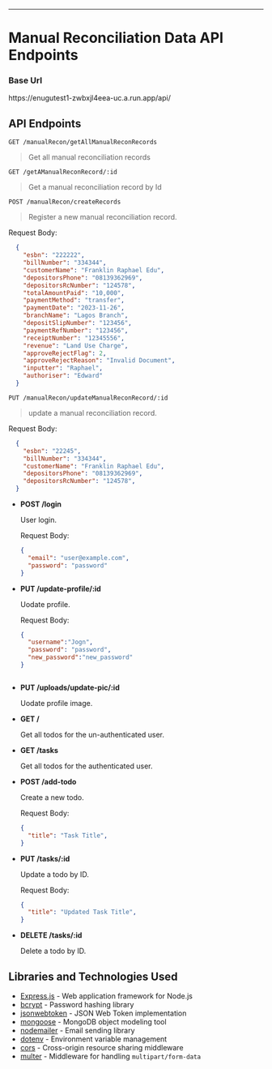 ---

# Manual Reconciliation Data API Endpoints
<h3>Base Url</h3>
<p>https://enugutest1-zwbxjl4eea-uc.a.run.app/api/</p>

## API Endpoints
```http
GET /manualRecon/getAllManualReconRecords
```
> Get all manual reconciliation records


```http
GET /getAManualReconRecord/:id
```
> Get a manual reconciliation record by Id



```http
POST /manualRecon/createRecords
```
> Register a new manual reconciliation record.

  Request Body:

  ```json
    {
      "esbn": "222222",
      "billNumber": "334344",
      "customerName": "Franklin Raphael Edu",
      "depositorsPhone": "08139362969",
      "depositorsRcNumber": "124578",
      "totalAmountPaid": "10,000",
      "paymentMethod": "transfer",
      "paymentDate": "2023-11-26",
      "branchName": "Lagos Branch",
      "depositSlipNumber": "123456",
      "paymentRefNumber": "123456",
      "receiptNumber": "12345556",
      "revenue": "Land Use Charge",
      "approveRejectFlag": 2,
      "approveRejectReason": "Invalid Document",
      "inputter": "Raphael",
      "authoriser": "Edward"
    }
  ```

```http
PUT /manualRecon/updateManualReconRecord/:id
```
> update a manual reconciliation record.

  Request Body:

  ```json
    {
      "esbn": "22245",
      "billNumber": "334344",
      "customerName": "Franklin Raphael Edu",
      "depositorsPhone": "08139362969",
      "depositorsRcNumber": "124578",
    }
  ```


- **POST /login**

  User login.

  Request Body:

  ```json
  {
    "email": "user@example.com",
    "password": "password"
  }
  ```
- **PUT /update-profile/:id**

  Uodate profile.

  Request Body:

  ```json
  {
    "username":"Jogn",
    "password": "password",
    "new_password":"new_password"
  }
  ```
   ```
- **PUT /uploads/update-pic/:id**

  Uodate profile image.

- **GET /**

  Get all todos for the un-authenticated user.
 
- **GET /tasks**

  Get all todos for the authenticated user.

- **POST /add-todo**

  Create a new todo.

  Request Body:

  ```json
  {
    "title": "Task Title",
  }
  ```

- **PUT /tasks/:id**

  Update a todo by ID.

  Request Body:

  ```json
  {
    "title": "Updated Task Title",
  }
  ```

- **DELETE /tasks/:id**

  Delete a todo by ID.

## Libraries and Technologies Used

- [Express.js](https://expressjs.com/) - Web application framework for Node.js
- [bcrypt](https://www.npmjs.com/package/bcrypt) - Password hashing library
- [jsonwebtoken](https://www.npmjs.com/package/jsonwebtoken) - JSON Web Token implementation
- [mongoose](https://mongoosejs.com/) - MongoDB object modeling tool
- [nodemailer](https://nodemailer.com/) - Email sending library
- [dotenv](https://www.npmjs.com/package/dotenv) - Environment variable management
- [cors](https://www.npmjs.com/package/cors) - Cross-origin resource sharing middleware
- [multer](https://www.npmjs.com/package/multer) - Middleware for handling `multipart/form-data`

